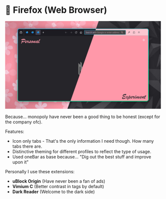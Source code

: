 # 🦊 Firefox (Web Browser)

![Firefox Web Browser](./assets/firefox.jpg)

Because... monopoly have never been a good thing to be honest (except for the company ofc).

Features:
- Icon only tabs - That's the only information I need though. How many tabs there are.
- Distinctive theming for different profiles to reflect the type of usage.
- Used oneBar as base because... "Dig out the best stuff and improve upon it"

Personally I use these extensions:

- **uBlock Origin** (Have never been a fan of ads)
- **Vimium C** (Better contrast in tags by default)
- **Dark Reader** (Welcome to the dark side)
